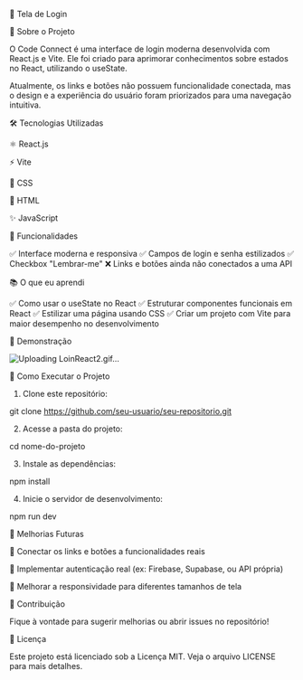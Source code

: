 🚀 Tela de Login


📌 Sobre o Projeto

O Code Connect é uma interface de login moderna desenvolvida com React.js e Vite. Ele foi criado para aprimorar conhecimentos sobre estados no React, utilizando o useState.

Atualmente, os links e botões não possuem funcionalidade conectada, mas o design e a experiência do usuário foram priorizados para uma navegação intuitiva.

🛠 Tecnologias Utilizadas

⚛ React.js

⚡ Vite

🎨 CSS

📄 HTML

✨ JavaScript


🎯 Funcionalidades

✅ Interface moderna e responsiva
✅ Campos de login e senha estilizados
✅ Checkbox "Lembrar-me"
❌ Links e botões ainda não conectados a uma API

📚 O que eu aprendi

✅ Como usar o useState no React
✅ Estruturar componentes funcionais em React
✅ Estilizar uma página usando CSS
✅ Criar um projeto com Vite para maior desempenho no desenvolvimento

📸 Demonstração

![Uploading LoinReact2.gif…]()

🚀 Como Executar o Projeto

1. Clone este repositório:

git clone https://github.com/seu-usuario/seu-repositorio.git


2. Acesse a pasta do projeto:

cd nome-do-projeto


3. Instale as dependências:

npm install


4. Inicie o servidor de desenvolvimento:

npm run dev



📌 Melhorias Futuras

🔗 Conectar os links e botões a funcionalidades reais

🔐 Implementar autenticação real (ex: Firebase, Supabase, ou API própria)

📱 Melhorar a responsividade para diferentes tamanhos de tela


🤝 Contribuição

Fique à vontade para sugerir melhorias ou abrir issues no repositório!

📄 Licença

Este projeto está licenciado sob a Licença MIT. Veja o arquivo LICENSE para mais detalhes.
